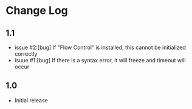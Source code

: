 Change Log
==========

1.1
---

* issue #2:[bug] If "Flow Control" is installed, this cannot be initialized correctly
* isuue #1:[bug] If there is a syntax error, it will freeze and timeout will occur

1.0
---

 * Initial release